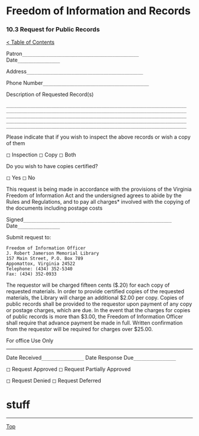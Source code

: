 [0]: ../README.md
[10.3]: public-records-request.md

# Freedom of Information and Records
### 10.3 Request for Public Records
[< Table of Contents][0]

Patron``____________________________________________`` Date``________________``

Address``____________________________________________``

Phone Number``________________________________________``

Description of Requested Record(s)
```
____________________________________________________________________
____________________________________________________________________
____________________________________________________________________
____________________________________________________________________
____________________________________________________________________
```
Please indicate that if you wish to inspect the above records or wish a copy of them

◻ Inspection    ◻ Copy    ◻ Both

Do you wish to have copies certified?

◻ Yes    ◻ No

This request is being made in accordance with the provisions of the Virginia Freedom of Information Act and the undersigned agrees to abide by the Rules and Regulations, and to pay all charges* involved with the copying of the documents including postage costs

Signed``________________________________________________________`` Date``________________``

Submit request to:
```
Freedom of Information Officer
J. Robert Jamerson Memorial Library
157 Main Street, P.O. Box 789
Appomattox, Virginia 24522
Telephone: (434) 352-5340
Fax: (434) 352-0933
```

The requestor will be charged fifteen cents ($.20) for each copy of requested materials. In order to provide certified copies of the requested materials, the Library will charge an additional $2.00 per copy. Copies of public records shall be provided to the requestor upon payment of any copy or postage charges, which are due. In the event that the charges for copies of public records is more than $3.00, the Freedom of Information Officer shall require that advance payment be made in full. Written confirmation from the requestor will be required for charges over $25.00.

For office Use Only

---

Date Received``________________``    Date Response Due``________________``

◻ Request Approved    ◻ Request Partially Approved

◻ Request Denied    ◻ Request Deferred

<div class="main">
<h1>stuff</h1><hr>
</div>

[Top][10.3]
